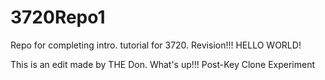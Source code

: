 # 3720Repo1
Repo for completing intro. tutorial for 3720.
Revision!!!
HELLO WORLD!

This is an edit made by THE Don. What's up!!! 
P o s t - K e y   C l o n e   E x p e r i m e n t 
 
 
